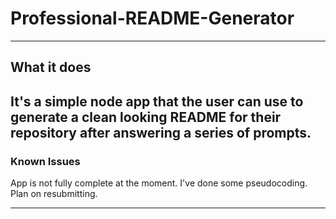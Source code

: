 # Professional-README-Generator


---

## What it does

It's a simple node app that the user can use to generate a clean looking README for their repository after answering a series of prompts. 
---


### Known Issues

App is not fully complete at the moment. I've done some pseudocoding. Plan on resubmitting. 

---

